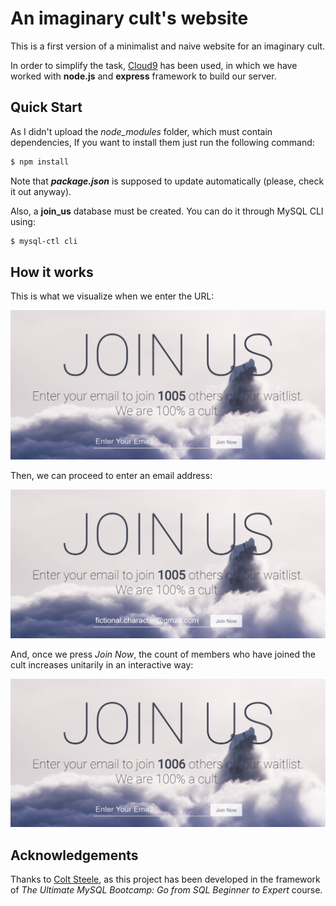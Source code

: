 # An imaginary cult's website

This is a first version of a minimalist and naive website for an imaginary cult.

In order to simplify the task, [Cloud9](https://c9.io) has been used, in which we have worked with **node.js** and **express** framework to build our server.

## Quick Start

As I didn't upload the *node_modules* folder, which must contain dependencies, If you want to install them just run the following command:

```bash
$ npm install
```
  Note that ***package.json*** is supposed to update automatically (please, check it out anyway).
  
Also, a **join_us** database must be created. You can do it through MySQL CLI using:

```bash
$ mysql-ctl cli
```

## How it works

This is what we visualize when we enter the URL: <p align="center"> <img src="/imgs/screenshot1.PNG"/>
  
Then, we can proceed to enter an email address: <p align="center"> <img src="/imgs/screenshot2.PNG"/>
  
And, once we press *Join Now*, the count of members who have joined the cult increases unitarily in an interactive way: <p align="center"> <img src="/imgs/screenshot3.PNG"/>

## Acknowledgements

Thanks to [Colt Steele](https://github.com/Colt), as this project has been developed in the framework of *The Ultimate MySQL Bootcamp: Go from SQL Beginner to Expert* course.
